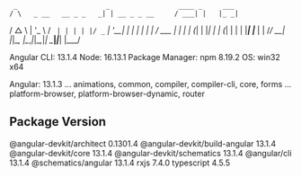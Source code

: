 
     _                      _                 ____ _     ___
    / \   _ __   __ _ _   _| | __ _ _ __     / ___| |   |_ _|
   / △ \ | '_ \ / _` | | | | |/ _` | '__|   | |   | |    | |
  / ___ \| | | | (_| | |_| | | (_| | |      | |___| |___ | |
 /_/   \_\_| |_|\__, |\__,_|_|\__,_|_|       \____|_____|___|
                |___/
    

Angular CLI: 13.1.4
Node: 16.13.1
Package Manager: npm 8.19.2
OS: win32 x64

Angular: 13.1.3
... animations, common, compiler, compiler-cli, core, forms
... platform-browser, platform-browser-dynamic, router

Package                         Version
---------------------------------------------------------
@angular-devkit/architect       0.1301.4
@angular-devkit/build-angular   13.1.4
@angular-devkit/core            13.1.4
@angular-devkit/schematics      13.1.4
@angular/cli                    13.1.4
@schematics/angular             13.1.4
rxjs                            7.4.0
typescript                      4.5.5
    
